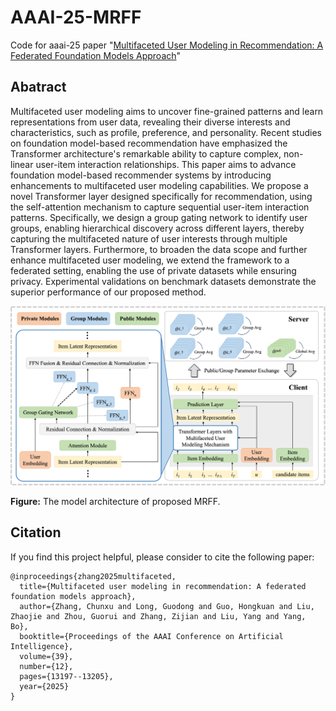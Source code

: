 # AAAI-25-MRFF
Code for aaai-25 paper "[Multifaceted User Modeling in Recommendation: A Federated Foundation Models Approach](https://ojs.aaai.org/index.php/AAAI/article/view/33440)"

## Abatract
Multifaceted user modeling aims to uncover fine-grained patterns and learn representations from user data, revealing their diverse interests and characteristics, such as profile, preference, and personality. Recent studies on foundation model-based recommendation have emphasized the Transformer architecture's remarkable ability to capture complex, non-linear user-item interaction relationships. This paper aims to advance foundation model-based recommender systems by introducing enhancements to multifaceted user modeling capabilities. We propose a novel Transformer layer designed specifically for recommendation, using the self-attention mechanism to capture sequential user-item interaction patterns. Specifically, we design a group gating network to identify user groups, enabling hierarchical discovery across different layers, thereby capturing the multifaceted nature of user interests through multiple Transformer layers. Furthermore, to broaden the data scope and further enhance multifaceted user modeling, we extend the framework to a federated setting, enabling the use of private datasets while ensuring privacy. Experimental validations on benchmark datasets demonstrate the superior performance of our proposed method.

![](https://github.com/Zhangcx19/AAAI-25-MRFF/blob/main/framework.png
)

**Figure:**
The model architecture of proposed MRFF.


## Citation
If you find this project helpful, please consider to cite the following paper:

```
@inproceedings{zhang2025multifaceted,
  title={Multifaceted user modeling in recommendation: A federated foundation models approach},
  author={Zhang, Chunxu and Long, Guodong and Guo, Hongkuan and Liu, Zhaojie and Zhou, Guorui and Zhang, Zijian and Liu, Yang and Yang, Bo},
  booktitle={Proceedings of the AAAI Conference on Artificial Intelligence},
  volume={39},
  number={12},
  pages={13197--13205},
  year={2025}
}
```
